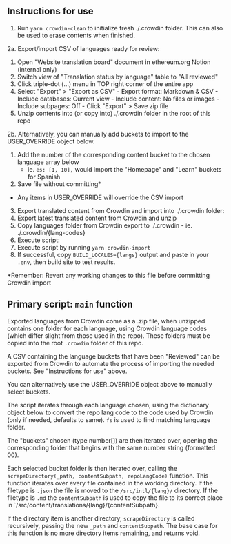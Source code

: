 ## Instructions for use

1. Run `yarn crowdin-clean` to initialize fresh ./.crowdin folder. This can also be used to erase contents when finished.

2a. Export/import CSV of languages ready for review:

  1. Open "Website translation board" document in ethereum.org Notion (internal only)
  2. Switch view of "Translation status by language" table to "All reviewed"
  3. Click triple-dot (...) menu in TOP right corner of the entire app
  4. Select "Export" > "Export as CSV"
    - Export format: Markdown & CSV
    - Include databases: Current view
    - Include content: No files or images
    - Include subpages: Off
    - Click "Export" > Save zip file
  5. Unzip contents into (or copy into) ./.crowdin folder in the root of this repo

2b. Alternatively, you can manually add buckets to import to the USER_OVERRIDE object below.
  1. Add the number of the corresponding content bucket to the chosen language array below
      - ie. `es: [1, 10],` would import the "Homepage" and "Learn" buckets for Spanish
  2. Save file without committing\*

- Any items in USER_OVERRIDE will override the CSV import

3. Export translated content from Crowdin and import into ./.crowdin folder:
  1. Export latest translated content from Crowdin and unzip
  2. Copy languages folder from Crowdin export to ./.crowdin
    - ie. ./.crowdin/{lang-codes}
4. Execute script:
  1. Execute script by running `yarn crowdin-import`
  2. If successful, copy `BUILD_LOCALES={langs}` output and paste in your `.env`, then build site to test results.

\*Remember: Revert any working changes to this file before committing Crowdin import

## Primary script: `main` function

Exported languages from Crowdin come as a .zip file, when unzipped contains
one folder for each language, using Crowdin language codes (which differ
slight from those used in the repo). These folders must be copied into the
root `.crowdin` folder of this repo.

A CSV containing the language buckets that have been "Reviewed" can be exported
from Crowdin to automate the process of importing the needed buckets. See
"Instructions for use" above.

You can alternatively use the USER_OVERRIDE object above to manually select buckets.

The script iterates through each language chosen, using the dictionary object
below to convert the repo lang code to the code used by Crowdin (only if
needed, defaults to same). `fs` is used to find matching language folder.

The "buckets" chosen (type number[]) are then iterated over, opening the
corresponding folder that begins with the same number string (formatted 00).

Each selected bucket folder is then iterated over, calling the
`scrapeDirectory(_path, contentSubpath, repoLangCode)` function. This function
iterates over every file contained in the working directory. If the filetype
is `.json` the file is moved to the `/src/intl/{lang}/` directory. If the
filetype is `.md` the `contentSubpath` is used to copy the file to its
correct place in `/src/content/translations/{lang}/{contentSubpath}.

If the directory item is another directory, `scrapeDirectory` is called
recursively, passing the new `_path` and `contentSubpath`. The base case for
this function is no more directory items remaining, and returns void.
